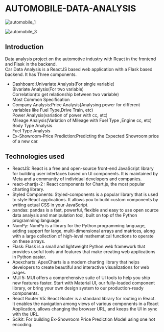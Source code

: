 # AUTOMOBILE-DATA-ANALYSIS
![automobile_1](https://user-images.githubusercontent.com/77573875/211999887-65b2f95b-5109-45f0-ac32-b3e78f1643ef.jpg)

![automobile_3](https://user-images.githubusercontent.com/77573875/211999891-54ee8332-acdb-4004-b136-339d584e9239.jpg)

## Introduction
Data analysis project on the automotive industry with React in the frontend and Flask in the backend.<br/>
Car Data Analysis is a ReactJS based web application with a Flask based backend. It has Three components.<br/>
* Dashboard:Univariate Analysis(For single variable)<br/>Bivariate Analysis(For two variable)<br/>Correlation(to get relationship between two variable)<br/>Most Common Specification 
* Company Analysis:Price Analysis(Analysing power for different variables like Fuel Type,Drive Train, etc)<br/>Power Analysis(variation of power with cc, etc)<br/>Mileage Analysis(Variation of Mileage with Fuel Type ,Engine cc, etc)<br/>Body Type Analysis<br/>Fuel Type Analysis
* Ex-Showroom-Price Prediction:Predicting the Expected Showroom price of a new car.
## Technologies used
* ReactJS: React is a free and open-source front-end JavaScript library for building user interfaces based on UI components. It is maintained by Meta and a community of individual developers and companies.
* react-chartjs-2 : React components for Chart.js, the most popular charting library.
* Styled Components: Styled-components is a popular library that is used to style React applications. It allows you to build custom components by writing actual CSS in your JavaScript.
* pandas: pandas is a fast, powerful, flexible and easy to use open source data analysis and manipulation tool, built on top of the Python programming language.
* NumPy: NumPy is a library for the Python programming language, adding support for large, multi-dimensional arrays and matrices, along with a large collection of high-level mathematical functions to operate on these arrays.
* Flask: Flask is a small and lightweight Python web framework that provides useful tools and features that make creating web applications in Python easier.
* Apexcharts: ApexCharts is a modern charting library that helps developers to create beautiful and interactive visualizations for web pages.
* MUI 5: MUI offers a comprehensive suite of UI tools to help you ship new features faster. Start with Material UI, our fully-loaded component library, or bring your own design system to our production-ready components.
* React Router V5: React Router is a standard library for routing in React. It enables the navigation among views of various components in a React Application, allows changing the browser URL, and keeps the UI in sync with the URL.
* Scikit: For building Ex-Showroom Price Prediction Model using one hot encoding.
